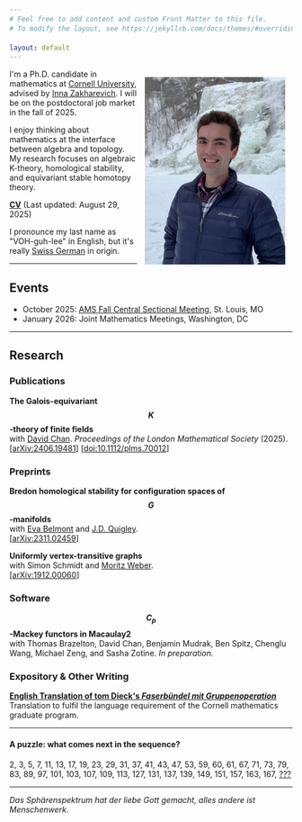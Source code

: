 ```yaml
---
# Feel free to add content and custom Front Matter to this file.
# To modify the layout, see https://jekyllrb.com/docs/themes/#overriding-theme-defaults

layout: default
---
```

<img src="assets/images/picture0.jpg" width="250" style="float: right; padding: 10pt">

I'm a Ph.D. candidate in mathematics at [Cornell University](https://math.cornell.edu), advised by [Inna Zakharevich](https://pi.math.cornell.edu/~zakh). I will be on the postdoctoral job market in the fall of 2025.

I enjoy thinking about mathematics at the interface between algebra and topology. My research focuses on algebraic K-theory, homological stability, and equivariant stable homotopy theory.

<!-- __equivariant algebra__: the study of [Mackey functors](https://en.wikipedia.org/wiki/Mackey_functor) equivariant stable homotopy theory -->

[__CV__](assets/pdf/cv-cv-2025-08-29.pdf) (Last updated: August 29, 2025)

I pronounce my last name as "VOH-guh-lee" in English, but it's really [Swiss German](https://en.wiktionary.org/wiki/V%C3%B6geli) in origin.

<!-- __Some things I'm involved in:__
- I organize the <a href="https://sites.google.com/cornell.edu/cornell-drp">Cornell Directed Reading Program</a> along with [Alekos Robotis](https://aarobotis.github.io/). -->

<!-- - I organize [HoMoToPIESS](homotopy) along with [Kimball Strong](https://e.math.cornell.edu/people/Kimball_Strong/). -->

---

## Events
- October 2025: [AMS Fall Central Sectional Meeting](https://www.ams.org/meetings/sectional/2322_program_ss12.html), St. Louis, MO
- January 2026: Joint Mathematics Meetings, Washington, DC 

<!-- ### Past Events -->
<!-- - June 2025: [Macaulay2 Workshop](https://macaulay2.github.io/Workshop-2025-Madison/), Madison, WI -->
<!-- - June 2025: Talbot Workshop, Cassopolis, MI -->
<!-- - May 2025: [New horizons for equivariance in homotopy theory](https://www.newton.ac.uk/event/ehtw03/), Cambridge, UK -->
<!-- - May 2025: [Cornell Topology Festival](https://e.math.cornell.edu/sites/topology/2025/index_2025.php), Ithaca, NY -->
<!-- - April 2025: University of Pennsylvania Geometry-Topology Seminar, Philadelphia, PA -->
<!-- - April 2025: University at Albany Algebra/Topology Seminar, Albany, NY -->
<!-- - March 2025: University of Virginia Topology Seminar, Charlottesville, VA -->
<!-- - March 2025: [Upstate New York Topology Seminar](https://sites.google.com/view/unytsbinghamton/home), Binghamton, NY -->
<!-- - December 2024: [Hot Topics: Life after the Telescope Conjecture](https://www.slmath.org/workshops/1103), Berkeley, CA -->
<!-- - October 2024: [AMS Fall Eastern Sectional Meeting](https://www.ams.org/meetings/sectional/2317_program_ss10.html), Albany, NY -->
<!-- - September 2024: [Binghamton University Topology and Geometry Seminar](https://www2.math.binghamton.edu/p/seminars/topsem), Binghamton, NY -->
<!-- - May 2024: [Cornell Topology Festival](https://e.math.cornell.edu/sites/topology/2024/index_2024.php), Ithaca, NY -->
<!-- - April 2024: [Graduate Student Topology and Geometry Conference](https://sites.google.com/view/gstgc2024msu/), East Lansing, MI
- January 2024: [Joint Mathematics Meetings](https://www.jointmathematicsmeetings.org/meetings/national/jmm2024/2300_program_ss47.html), San Francisco, CA -->
<!-- - November 2023: [BUGCAT](https://seminars.math.binghamton.edu/BUGCAT/index.html), Binghamton, NY -->
<!-- - September 2023: [Algebraic K-Theory and Redshift](https://redshift.mathi.uni-heidelberg.de/), Mainz, DE -->
<!-- - June 26-30, 2023: [Scissors Congruence, Algebraic K-theory, and Trace Methods](https://topology.math.indiana.edu/Summer2023/main.php), Bloomington, IN -->
<!-- - May 5-7, 2023: [Cornell Topology Festival](https://e.math.cornell.edu/sites/topology/2023/index_2023.php), Ithaca, NY -->
<!-- - April 15-16, 2023: [Mid-Atlantic Topology Conference](https://sites.google.com/view/mid-atlantic-topology/home), Philadelphia, PA -->
<!-- - November 5-6, 2022: [BUGCAT](https://seminars.math.binghamton.edu/BUGCAT/index.html), Binghamton, NY -->
<!-- - September 26-30, 2022: [European Autumn School in Topology](https://www.math.ru.nl/~sagave/east2022/), Utrecht, NL -->
<!-- - August 8-11, 2022: [Communicating Mathematics](https://sites.google.com/view/communicating-math/), Ithaca, NY -->
<!-- - June 27-30, 2022: [Homotopy Theory with Applications to Arithmetic and Geometry](http://www.fields.utoronto.ca/activities/21-22/homotopy), Toronto, ON -->
<!-- - May 6-8, 2022: [Cornell Topology Festival](https://e.math.cornell.edu/sites/topology/2022/index_2022.php), Ithaca, NY -->

---

## Research

### Publications

__The Galois-equivariant $$K$$-theory of finite fields__  
with [David Chan](https://sites.google.com/view/davidchanmath). *Proceedings of the London Mathematical Society* (2025).  
[[arXiv:2406.19481](https://arxiv.org/abs/2406.19481)] [[doi:10.1112/plms.70012](https://doi.org/10.1112/plms.70012)]

### Preprints

__Bredon homological stability for configuration spaces of $$G$$-manifolds__  
with [Eva Belmont](https://sites.google.com/case.edu/ebelmont) and [J.D. Quigley](https://quigleyjd.github.io/).  
[[arXiv:2311.02459](https://arxiv.org/abs/2311.02459)]

__Uniformly vertex-transitive graphs__  
with Simon Schmidt and [Moritz Weber](https://www.uni-saarland.de/lehrstuhl/weber-moritz.html).  
[[arXiv:1912.00060](https://arxiv.org/abs/1912.00060)]

### Software

__$$C_p$$-Mackey functors in Macaulay2__  
with Thomas Brazelton, David Chan, Benjamin Mudrak, Ben Spitz, Chenglu Wang, Michael Zeng, and Sasha Zotine. *In preparation.*

### Expository & Other Writing

<!-- [__The Homotopy Theory of Orthogonal Spectra__]() (in preparation)  
A writeup I prepared for my Admission to Candidacy Exam (A Exam) in November 2022. -->

[__English Translation of tom Dieck's *Faserb&uuml;ndel mit Gruppenoperation*__](assets/pdf/dieck-buendel.pdf)  
Translation to fulfil the language requirement of the Cornell mathematics graduate program.

<!-- [__5/8 and Isoclinism__]() (in preparation)  
Notes on the commuting probability of a finite group and the connection to isoclinism. Prepared for a talk given at the [Olivetti Club](https://pi.math.cornell.edu/m/node/10767) in September 2021. -->

<!-- [__Counting Symmetries with Group Actions__](assets/pdf/group-actions.pdf)  
Notes from a class aimed at high school students taught at [Splash](https://esp.mit.edu/learn/index.html) in November 2019. -->

<!-- --- -->

<!-- ## Undergraduate research -->

<!-- In the summer of 2019, I worked on research in computational aspects of quantum groups at [Universit&auml;t des Saarlandes](https://www.uni-saarland.de/en/department/mathematics.html) in the research group of [Moritz Weber](https://www.math.uni-sb.de/ag/speicher/weberE.html), supported by a DAAD RISE scholarship and by the DFG research center [SFB-TRR 195](https://www.computeralgebra.de/sfb/). -->

<!-- In the summer of 2018, I worked on research in algebraic graph theory at [Imperial College London](https://www.imperial.ac.uk/mathematics) under [Joanna Fawcett](http://www.jfawcett.com/) as a part of the MIT-Imperial Research Exchange.		 -->

---

#### __A puzzle: what comes next in the sequence?__  
2, 3, 5, 7, 11, 13, 17, 19, 23, 29, 31, 37, 41, 43, 47, 53, 59, 60, 61, 67, 71, 73, 79, 83, 89, 97, 101, 103, 107, 109, 113, 127, 131, 137, 139, 149, 151, 157, 163, 167, [???](https://oeis.org/A005180)

---

*Das Sph&auml;renspektrum hat der liebe Gott gemacht, alles andere ist Menschenwerk.*
